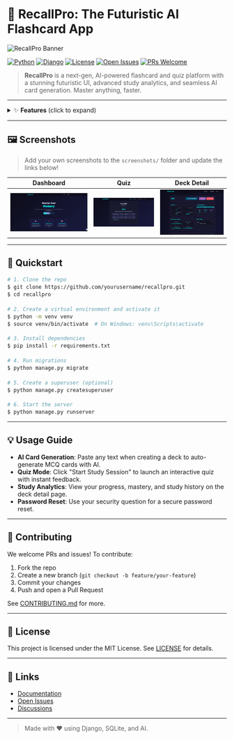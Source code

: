 # 🚀 RecallPro: The Futuristic AI Flashcard App

![RecallPro Banner](https://user-images.githubusercontent.com/your-banner.png)

[![Python](https://img.shields.io/badge/python-3.10%2B-blue?logo=python)](https://www.python.org/)
[![Django](https://img.shields.io/badge/django-5.2-green?logo=django)](https://www.djangoproject.com/)
[![License](https://img.shields.io/github/license/yourusername/recallpro?color=blue)](LICENSE)
[![Open Issues](https://img.shields.io/github/issues/yourusername/recallpro?color=orange)](../../issues)
[![PRs Welcome](https://img.shields.io/badge/PRs-welcome-brightgreen.svg?style=flat-square)](../../pulls)

> **RecallPro** is a next-gen, AI-powered flashcard and quiz platform with a stunning futuristic UI, advanced study analytics, and seamless AI card generation. Master anything, faster.

---

<details>
<summary>✨ <strong>Features</strong> (click to expand)</summary>

- 🤖 **AI Card Generation**: Instantly create MCQ flashcards from any text using LLMs
- 🗂️ **Deck & Card Management**: Create, edit, and organize decks and cards
- 🧑‍💻 **User Authentication**: Secure registration, login, and password reset (with security question)
- 🏆 **Quiz Mode**: Interactive, animated MCQ quizzes with instant feedback
- 📊 **Study Analytics**: Track mastery, study time, and performance metrics
- 🌈 **Futuristic UI**: Modern, responsive design with glowing effects and animations
- 🔒 **Access Control**: Only you can edit your decks and cards
- 📱 **Mobile Friendly**: Works beautifully on all devices
- 📝 **Admin Panel**: Full Django admin for power users
- ...and much more!

</details>

---

## 🖼️ Screenshots

> Add your own screenshots to the `screenshots/` folder and update the links below!

| Dashboard | Quiz | Deck Detail |
|---|---|---|
| ![Dashboard](screenshots/dashboard.png) | ![Quiz](screenshots/quiz.png) | ![Deck Detail](screenshots/deck_detail.png) |

---

## 🚀 Quickstart

```bash
# 1. Clone the repo
$ git clone https://github.com/yourusername/recallpro.git
$ cd recallpro

# 2. Create a virtual environment and activate it
$ python -m venv venv
$ source venv/bin/activate  # On Windows: venv\Scripts\activate

# 3. Install dependencies
$ pip install -r requirements.txt

# 4. Run migrations
$ python manage.py migrate

# 5. Create a superuser (optional)
$ python manage.py createsuperuser

# 6. Start the server
$ python manage.py runserver
```

---

## 💡 Usage Guide

- **AI Card Generation**: Paste any text when creating a deck to auto-generate MCQ cards with AI.
- **Quiz Mode**: Click "Start Study Session" to launch an interactive quiz with instant feedback.
- **Study Analytics**: View your progress, mastery, and study history on the deck detail page.
- **Password Reset**: Use your security question for a secure password reset.

---

## 🤝 Contributing

We welcome PRs and issues! To contribute:
1. Fork the repo
2. Create a new branch (`git checkout -b feature/your-feature`)
3. Commit your changes
4. Push and open a Pull Request

See [CONTRIBUTING.md](CONTRIBUTING.md) for more.

---

## 📄 License

This project is licensed under the MIT License. See [LICENSE](LICENSE) for details.

---

## 🔗 Links

- [Documentation](docs/)
- [Open Issues](../../issues)
- [Discussions](../../discussions)

---

> Made with ❤️ using Django, SQLite, and AI. 
